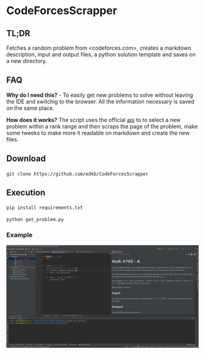 # CodeForcesScrapper

## TL;DR
Fetches a random problem from <codeforces.com>, creates a markdown description, input and output files, a python solution template and saves on a new directory.

## FAQ
**Why do I need this?** - To easily get new problems to solve without leaving the IDE and switchig to the browser. All the information necessary is saved on the same place.

**How does it works?**
The script uses the official [api](https://codeforces.com/apiHelp) to to select a new problem within a rank range and then scraps the page of the problem, make some tweeks to make more it readable on markdown and create the new files.

## Download
`git clone https://github.com/edkb/CodeForcesScrapper`

## Execution
`pip install requirements.txt`

`python get_problem.py`

### Example

![alt text](./example.png "Example")
